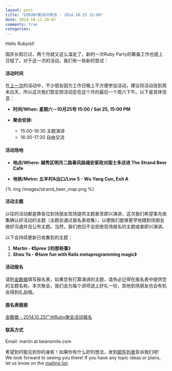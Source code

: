 ```yaml
---
layout: post
title: "GZRUBY第20次聚会 - 2014.10.25 15:00"
date: 2014-10-11 20:07
comments: true
categories: 
---
```

Hello Rubyist!

国庆长假已过，两个月就又这么溜走了，新的一次Ruby Party的筹备工作也提上日程了。对于这一次的活动，我们有一些新的尝试：

#### 活动时间
在[上一次](https://ruby-china.org/topics/21098)的活动中，不少朋友因为工作日晚上不方便参加活动，建议将活动改到周末白天，所以这次我们暂定把活动定在这个月的最后一个周六下午。以下是具体信息：

* **时间/When: 星期六－10月25号 15:00 / Sat 25, 15:00 PM**

* **聚会安排:**
  * 15:00-16:30 主题演讲
  * 16:30-17:30 自由交流

#### 活动场地
* **地点/Where: 越秀区明月二路春风路福安家政对面士多店进 The Strand Beer Cafe**

* **地铁/Metro: 五羊村A出口/Line 5 - Wu Yang Cun, Exit A**

{% img /images/strand_beer_map.png %}

#### 活动主题
以往的活动都是靠各位到场朋友现场提供主题甚至即兴演讲，这次我们希望事先收集确认好活动的主题（主题会通过报名表收集），以便我们能够更早地跟到场朋友做好沟通并且公布主题。当然，我们依旧不会拒绝现场报名的主题或者即兴演讲。

以下会持续更新已收集到的主题：  
1. **Martin - 《Spree 2的那些事》**  
2. **Shou Ya - 《Have fun with Rails metaprogramming magic》**

#### 活动报名
请到[金数据](https://jinshuju.net/f/zR53Xd)填写报名表，如果您有打算演讲的主题，请务必记得在报名表中提供您的主题名称。本次聚会，我们会为每个讲师送上好礼一份，其他到场朋友也会有机会得到礼品哦。

#### 报名表链接
[金数据 - 2014.10.25广州Ruby聚会活动报名](https://jinshuju.net/f/zR53Xd)

#### 联系方式
Email: martin at beansmile.com

希望到时能见到你的身影！如果你有什么好的想法，发到[邮件列表](https://groups.google.com/forum/?fromgroups#!forum/gzruby)告诉我们吧! We look forward to seeing you there! If you have any topic ideas or plans, let us know on the [mailing list](https://groups.google.com/forum/?fromgroups#!forum/gzruby).
